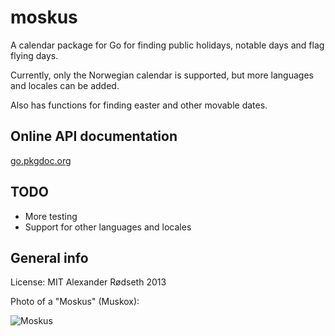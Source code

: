 moskus
======

A calendar package for Go for finding public holidays, notable days and flag flying days.

Currently, only the Norwegian calendar is supported, but more languages and locales can be added.

Also has functions for finding easter and other movable dates.

Online API documentation
------------------------

[go.pkgdoc.org](http://go.pkgdoc.org/github.com/xyproto/norwegiantime)


TODO
----

* More testing
* Support for other languages and locales

General info
------------

License: MIT
Alexander Rødseth 2013

Photo of a "Moskus" (Muskox):

![Moskus](http://upload.wikimedia.org/wikipedia/commons/thumb/e/ed/Ovibos_moschatus_qtl3.jpg/800px-Ovibos_moschatus_qtl3.jpg "Moskus")
